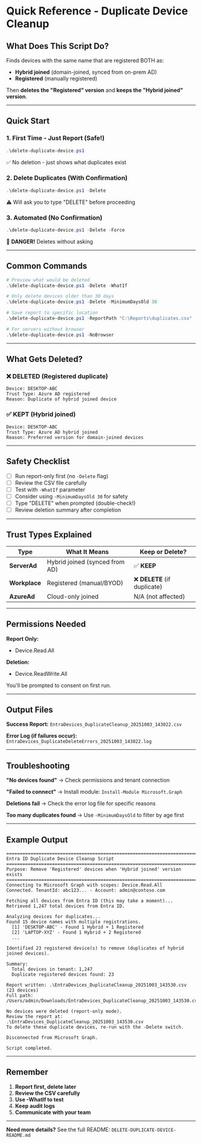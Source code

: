 # Quick Reference - Duplicate Device Cleanup

## What Does This Script Do?

Finds devices with the same name that are registered BOTH as:
- **Hybrid joined** (domain-joined, synced from on-prem AD) 
- **Registered** (manually registered)

Then **deletes the "Registered" version** and **keeps the "Hybrid joined" version**.

---

## Quick Start

### 1. First Time - Just Report (Safe!)
```powershell
.\delete-duplicate-device.ps1
```
✅ No deletion - just shows what duplicates exist

### 2. Delete Duplicates (With Confirmation)
```powershell
.\delete-duplicate-device.ps1 -Delete
```
⚠️ Will ask you to type "DELETE" before proceeding

### 3. Automated (No Confirmation)
```powershell
.\delete-duplicate-device.ps1 -Delete -Force
```
🚨 **DANGER!** Deletes without asking

---

## Common Commands

```powershell
# Preview what would be deleted
.\delete-duplicate-device.ps1 -Delete -WhatIf

# Only delete devices older than 30 days
.\delete-duplicate-device.ps1 -Delete -MinimumDaysOld 30

# Save report to specific location
.\delete-duplicate-device.ps1 -ReportPath "C:\Reports\duplicates.csv"

# For servers without browser
.\delete-duplicate-device.ps1 -NoBrowser
```

---

## What Gets Deleted?

### ❌ DELETED (Registered duplicate)
```
Device: DESKTOP-ABC
Trust Type: Azure AD registered
Reason: Duplicate of hybrid joined device
```

### ✅ KEPT (Hybrid joined)
```
Device: DESKTOP-ABC
Trust Type: Azure AD hybrid joined
Reason: Preferred version for domain-joined devices
```

---

## Safety Checklist

- [ ] Run report-only first (no `-Delete` flag)
- [ ] Review the CSV file carefully
- [ ] Test with `-WhatIf` parameter
- [ ] Consider using `-MinimumDaysOld 30` for safety
- [ ] Type "DELETE" when prompted (double-check!)
- [ ] Review deletion summary after completion

---

## Trust Types Explained

| Type | What It Means | Keep or Delete? |
|------|---------------|-----------------|
| **ServerAd** | Hybrid joined (synced from AD) | ✅ **KEEP** |
| **Workplace** | Registered (manual/BYOD) | ❌ **DELETE** (if duplicate) |
| **AzureAd** | Cloud-only joined | N/A (not affected) |

---

## Permissions Needed

**Report Only:**
- Device.Read.All

**Deletion:**
- Device.ReadWrite.All

You'll be prompted to consent on first run.

---

## Output Files

**Success Report:**
`EntraDevices_DuplicateCleanup_20251003_143022.csv`

**Error Log (if failures occur):**
`EntraDevices_DuplicateDeleteErrors_20251003_143022.log`

---

## Troubleshooting

**"No devices found"**
→ Check permissions and tenant connection

**"Failed to connect"**
→ Install module: `Install-Module Microsoft.Graph`

**Deletions fail**
→ Check the error log file for specific reasons

**Too many duplicates found**
→ Use `-MinimumDaysOld` to filter by age first

---

## Example Output

```
================================================================================
Entra ID Duplicate Device Cleanup Script
================================================================================
Purpose: Remove 'Registered' devices when 'Hybrid joined' version exists
================================================================================
Connecting to Microsoft Graph with scopes: Device.Read.All
Connected. TenantId: abc123... - Account: admin@contoso.com

Fetching all devices from Entra ID (this may take a moment)...
Retrieved 1,247 total devices from Entra ID.

Analyzing devices for duplicates...
Found 15 device names with multiple registrations.
  [1] 'DESKTOP-ABC' - Found 1 Hybrid + 1 Registered
  [2] 'LAPTOP-XYZ' - Found 1 Hybrid + 2 Registered
  ...

Identified 23 registered device(s) to remove (duplicates of hybrid joined devices).

Summary:
  Total devices in tenant: 1,247
  Duplicate registered devices found: 23

Report written: .\EntraDevices_DuplicateCleanup_20251003_143530.csv (23 devices)
Full path: /Users/admin/Downloads/EntraDevices_DuplicateCleanup_20251003_143530.csv

No devices were deleted (report-only mode).
Review the report at: .\EntraDevices_DuplicateCleanup_20251003_143530.csv
To delete these duplicate devices, re-run with the -Delete switch.

Disconnected from Microsoft Graph.

Script completed.
```

---

## Remember

1. **Report first, delete later**
2. **Review the CSV carefully**
3. **Use -WhatIf to test**
4. **Keep audit logs**
5. **Communicate with your team**

---

**Need more details?** See the full README: `DELETE-DUPLICATE-DEVICE-README.md`
